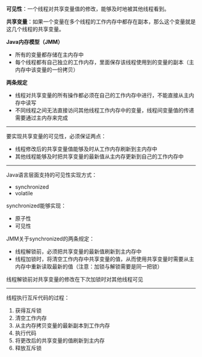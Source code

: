 **可见性**：一个线程对共享变量值的修改，能够及时地被其他线程看到。

**共享变量**：如果一个变量在多个线程的工作内存中都存在副本，那么这个变量就是这几个线程的共享变量。

**Java内存模型（JMM）**
+ 所有的变量都存储在主内存中
+ 每个线程都有自己独立的工作内存，里面保存该线程使用到的变量的副本（主内存中该变量的一份拷贝）

**两条规定**
+ 线程对共享变量的所有操作都必须在自己的工作内存中进行，不能直接从主内存中读写
+ 不同线程之间无法直接访问其他线程工作内存中的变量，线程间变量值的传递需要通过主内存来完成

---
要实现共享变量的可见性，必须保证两点：
+ 线程修改后的共享变量值能够及时从工作内存刷新到主内存中
+ 其他线程能够及时把共享变量的最新值从主内存更新到自己的工作内存中

---
Java语言层面支持的可见性实现方式：
+ synchronized
+ volatile

synchronized能够实现：
+ 原子性
+ 可见性

JMM关于synchronized的两条规定：
+ 线程解锁前，必须把共享变量的最新值刷新到主内存中
+ 线程加锁时，将清空工作内存中共享变量的值，从而使用共享变量时需要从主内存中重新读取最新的值（注意：加锁与解锁需要是同一把锁）

线程解锁前对共享变量的修改在下次加锁时对其他线程可见

---
线程执行互斥代码的过程：
1. 获得互斥锁
2. 清空工作内存
3. 从主内存拷贝变量的最新副本到工作内存
4. 执行代码
5. 将更改后的共享变量的值刷新到主内存
6. 释放互斥锁
